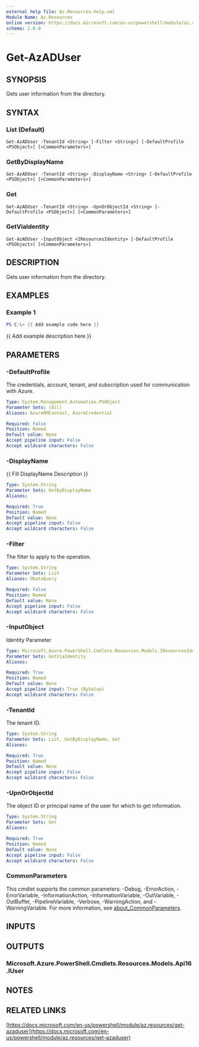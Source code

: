 ```yaml
---
external help file: Az.Resources-help.xml
Module Name: Az.Resources
online version: https://docs.microsoft.com/en-us/powershell/module/az.resources/get-azaduser
schema: 2.0.0
---
```


# Get-AzADUser

## SYNOPSIS
Gets user information from the directory.

## SYNTAX

### List (Default)
```
Get-AzADUser -TenantId <String> [-Filter <String>] [-DefaultProfile <PSObject>] [<CommonParameters>]
```

### GetByDisplayName
```
Get-AzADUser -TenantId <String> -DisplayName <String> [-DefaultProfile <PSObject>] [<CommonParameters>]
```

### Get
```
Get-AzADUser -TenantId <String> -UpnOrObjectId <String> [-DefaultProfile <PSObject>] [<CommonParameters>]
```

### GetViaIdentity
```
Get-AzADUser -InputObject <IResourcesIdentity> [-DefaultProfile <PSObject>] [<CommonParameters>]
```

## DESCRIPTION
Gets user information from the directory.

## EXAMPLES

### Example 1
```powershell
PS C:\> {{ Add example code here }}
```

{{ Add example description here }}

## PARAMETERS

### -DefaultProfile
The credentials, account, tenant, and subscription used for communication with Azure.

```yaml
Type: System.Management.Automation.PSObject
Parameter Sets: (All)
Aliases: AzureRMContext, AzureCredential

Required: False
Position: Named
Default value: None
Accept pipeline input: False
Accept wildcard characters: False
```

### -DisplayName
{{ Fill DisplayName Description }}

```yaml
Type: System.String
Parameter Sets: GetByDisplayName
Aliases:

Required: True
Position: Named
Default value: None
Accept pipeline input: False
Accept wildcard characters: False
```

### -Filter
The filter to apply to the operation.

```yaml
Type: System.String
Parameter Sets: List
Aliases: ODataQuery

Required: False
Position: Named
Default value: None
Accept pipeline input: False
Accept wildcard characters: False
```

### -InputObject
Identity Parameter

```yaml
Type: Microsoft.Azure.PowerShell.Cmdlets.Resources.Models.IResourcesIdentity
Parameter Sets: GetViaIdentity
Aliases:

Required: True
Position: Named
Default value: None
Accept pipeline input: True (ByValue)
Accept wildcard characters: False
```

### -TenantId
The tenant ID.

```yaml
Type: System.String
Parameter Sets: List, GetByDisplayName, Get
Aliases:

Required: True
Position: Named
Default value: None
Accept pipeline input: False
Accept wildcard characters: False
```

### -UpnOrObjectId
The object ID or principal name of the user for which to get information.

```yaml
Type: System.String
Parameter Sets: Get
Aliases:

Required: True
Position: Named
Default value: None
Accept pipeline input: False
Accept wildcard characters: False
```

### CommonParameters
This cmdlet supports the common parameters: -Debug, -ErrorAction, -ErrorVariable, -InformationAction, -InformationVariable, -OutVariable, -OutBuffer, -PipelineVariable, -Verbose, -WarningAction, and -WarningVariable. For more information, see [about_CommonParameters](http://go.microsoft.com/fwlink/?LinkID=113216).

## INPUTS

## OUTPUTS

### Microsoft.Azure.PowerShell.Cmdlets.Resources.Models.Api16.IUser
## NOTES

## RELATED LINKS

[https://docs.microsoft.com/en-us/powershell/module/az.resources/get-azaduser](https://docs.microsoft.com/en-us/powershell/module/az.resources/get-azaduser)

